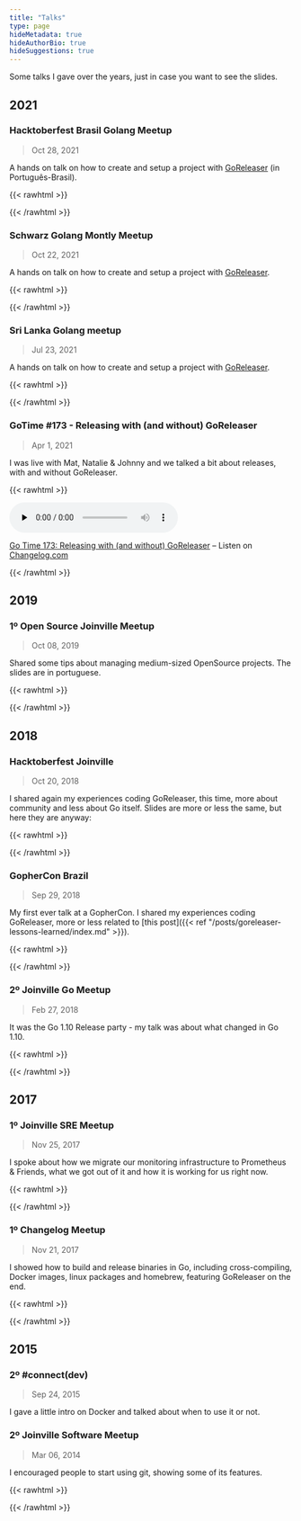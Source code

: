 ```yaml
---
title: "Talks"
type: page
hideMetadata: true
hideAuthorBio: true
hideSuggestions: true
---
```


Some talks I gave over the years, just in case you want to see the slides.

## 2021

### Hacktoberfest Brasil Golang Meetup

> Oct 28, 2021

A hands on talk on how to create and setup a project with [GoReleaser](https://goreleaser.com) (in Português-Brasil).

{{< rawhtml >}}
<p>
	<script async class="speakerdeck-embed" data-id="99f1eebe4e68480792d120f0f5c7b4e7" data-ratio="1.77777777777778" src="//speakerdeck.com/assets/embed.js"></script>
</p>
{{< /rawhtml >}}

### Schwarz Golang Montly Meetup

> Oct 22, 2021

A hands on talk on how to create and setup a project with [GoReleaser](https://goreleaser.com).

{{< rawhtml >}}
<p>
	<script async class="speakerdeck-embed" data-id="609b61d4ceae4b37b276114e7f2e8c14" data-ratio="1.77777777777778" src="//speakerdeck.com/assets/embed.js"></script>
</p>
{{< /rawhtml >}}

### Sri Lanka Golang meetup

> Jul 23, 2021

A hands on talk on how to create and setup a project with [GoReleaser](https://goreleaser.com).

{{< rawhtml >}}
<p>
	<script async class="speakerdeck-embed" data-id="da51dc4dcc6045dda1d9ea52b1f92cb4" data-ratio="1.77777777777778" src="//speakerdeck.com/assets/embed.js"></script>
</p>
{{< /rawhtml >}}

### GoTime #173 - Releasing with (and without) GoReleaser

> Apr 1, 2021

I was live with Mat, Natalie & Johnny and we talked a bit about releases, with and without GoReleaser.

{{< rawhtml >}}
<p>
	<audio data-theme="night" data-src="https://changelog.com/gotime/173/embed" src="https://cdn.changelog.com/uploads/gotime/173/go-time-173.mp3" preload="none" class="changelog-episode" controls></audio><p><a href="https://changelog.com/gotime/173">Go Time 173: Releasing with (and without) GoReleaser</a> – Listen on <a href="https://changelog.com/">Changelog.com</a></p><script async src="//cdn.changelog.com/embed.js"></script>
</p>
{{< /rawhtml >}}

## 2019

### 1º Open Source Joinville Meetup

> Oct 08, 2019

Shared some tips about managing medium-sized OpenSource projects. The slides
are in portuguese.

{{< rawhtml >}}
<p>
	<script async class="speakerdeck-embed" data-id="a088943ef7e64eb28325c1efb84d55b5" data-ratio="1.77777777777778" src="//speakerdeck.com/assets/embed.js"></script>
</p>
{{< /rawhtml >}}

## 2018

### Hacktoberfest Joinville

> Oct 20, 2018

I shared again my experiences coding GoReleaser, this time, more about community and less about Go itself. Slides are more or less the same, but here they are anyway:

{{< rawhtml >}}
<p>
	<script async class="speakerdeck-embed" data-id="faab113c39754ad093be902e21f799bd" data-ratio="1.33333333333333" src="//speakerdeck.com/assets/embed.js"></script>
</p>
{{< /rawhtml >}}

### GopherCon Brazil

> Sep 29, 2018

My first ever talk at a GopherCon. I shared my experiences coding GoReleaser, more or less related to [this post]({{< ref "/posts/goreleaser-lessons-learned/index.md" >}}).

{{< rawhtml >}}
<p>
	<script async class="speakerdeck-embed" data-id="962142857c0c46c9bd8fa516611cd90e" data-ratio="1.33333333333333" src="//speakerdeck.com/assets/embed.js"></script>
</p>
{{< /rawhtml >}}

### 2º Joinville Go Meetup

> Feb 27, 2018

It was the Go 1.10 Release party - my talk was about what changed in Go 1.10.

{{< rawhtml >}}
<p>
	<script async class="speakerdeck-embed" data-id="44038e2880354ede8e1148deb974f247" data-ratio="1.41436464088398" src="//speakerdeck.com/assets/embed.js"></script>
</p>
{{< /rawhtml >}}

## 2017

### 1º Joinville SRE Meetup

> Nov 25, 2017

I spoke about how we migrate our monitoring infrastructure to Prometheus & Friends, what we got out of it and how it is working for us right now.

{{< rawhtml >}}
<p>
	<script async class="speakerdeck-embed" data-id="9446e109d6864391b5db444c70669da9" data-ratio="1.77777777777778" src="//speakerdeck.com/assets/embed.js"></script>
</p>
{{< /rawhtml >}}

### 1º Changelog Meetup

> Nov 21, 2017

I showed how to build and release binaries in Go, including cross-compiling, Docker images, linux packages and homebrew, featuring GoReleaser on the end.

{{< rawhtml >}}
<p>
	<script async class="speakerdeck-embed" data-id="f90af713e7354f3faf357fa959e9c3ed" data-ratio="1.77777777777778" src="//speakerdeck.com/assets/embed.js"></script>
</p>
{{< /rawhtml >}}

## 2015

### 2º #connect(dev)

> Sep 24, 2015

I gave a little intro on Docker and talked about when to use it or not.

### 2º Joinville Software Meetup

> Mar 06, 2014

I encouraged people to start using git, showing some of its features.

{{< rawhtml >}}
<p>
	<script async class="speakerdeck-embed" data-id="872b9fe087d40131cd6b3688b74f7104" data-ratio="1.77777777777778" src="//speakerdeck.com/assets/embed.js"></script>
</p>
{{< /rawhtml >}}
